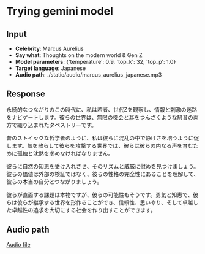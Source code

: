 # Trying gemini model

## Input

- **Celebrity**: Marcus Aurelius
- **Say what**: Thoughts on the modern world & Gen Z
- **Model parameters**: {'temperature': 0.9, 'top_k': 32, 'top_p': 1.0}
- **Target language**: Japanese
- **Audio path**: ./static/audio/marcus_aurelius_japanese.mp3

## Response

永続的なつながりのこの時代に、私は若者、世代Zを観察し、情報と刺激の迷路をナビゲートします。彼らの世界は、無限の機会と耳をつんざくような騒音の両方で織り込まれたタペストリーです。

昔のストイックな哲学者のように、私は彼らに混乱の中で静けさを培うように促します。気を散らして彼らを攻撃する世界では、彼らは彼らの内なる声を育むために孤独と沈黙を求めなければなりません。

彼らに自然の知恵を受け入れさせ、そのリズムと威厳に慰めを見つけましょう。彼らの価値は外部の検証ではなく、彼らの性格の完全性にあることを理解して、彼らの本当の自分とつながりましょう。

彼らが直面する課題は本物ですが、彼らの可能性もそうです。勇気と知恵で、彼らは彼らが継承する世界を形作ることができ、信頼性、思いやり、そして卓越した卓越性の追求を大切にする社会を作り出すことができます。

## Audio path

[Audio file](./static/audio/marcus_aurelius_japanese.mp3)

